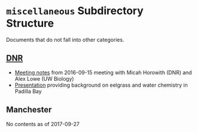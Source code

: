 # `miscellaneous` Subdirectory Structure

Documents that do not fall into other categories.

## [DNR](https://github.com/RobertsLab/project-oyster-oa/tree/master/miscellaneous/DNR)

- [Meeting notes](https://github.com/RobertsLab/project-oyster-oa/blob/master/miscellaneous/DNR/Meeting-Notes.jpg) from 2016-09-15 meeting with Micah Horowith (DNR) and Alex Lowe (UW Biology)
- [Presentation](https://github.com/RobertsLab/project-oyster-oa/blob/master/miscellaneous/DNR/Padilla-Bay-Eelgrass-Background.pdf) providing background on eelgrass and water chemistry in Padilla Bay 

## Manchester

No contents as of 2017-09-27